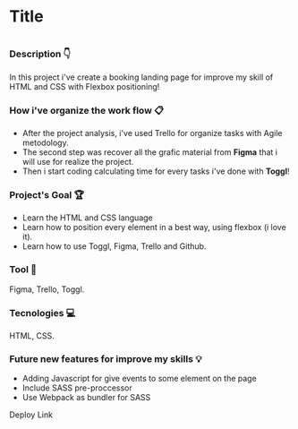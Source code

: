 <h1> Title <h1>


### Description :point_down:
In this project i've create a booking landing page for improve my skill of HTML and CSS with Flexbox positioning!

### How i've organize the work flow :clipboard:

- After the project analysis, i've used Trello for organize tasks with Agile metodology.
- The second step was recover all the grafic material from **Figma** that i will use for realize the project.
- Then i start coding calculating time for every tasks i've done with **Toggl**! 

### Project's Goal :trophy:
- Learn the HTML and CSS language
- Learn how to position every element in a best way, using flexbox (i love it).
- Learn how to use Toggl, Figma, Trello and Github.

### Tool :wrench:
Figma, Trello, Toggl.

### Tecnologies  :computer:
HTML, CSS.

### Future new features for improve my skills :bulb:
- Adding Javascript for give events to some element on the page 
- Include SASS pre-proccessor 
- Use Webpack as bundler for SASS
 
Deploy Link 
